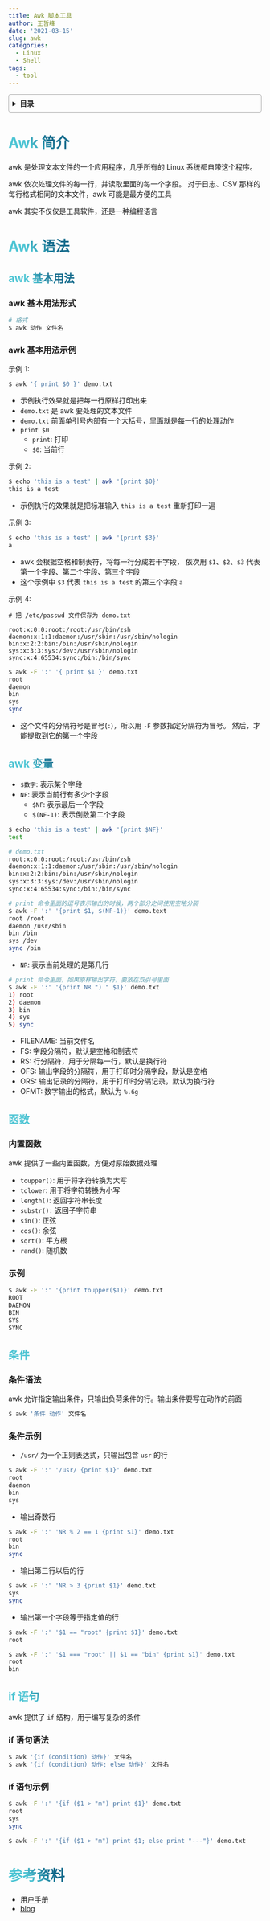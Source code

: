 ```yaml
---
title: Awk 脚本工具
author: 王哲峰
date: '2021-03-15'
slug: awk
categories:
  - Linux
  - Shell
tags:
  - tool
---
```


<style>
h1 {
  background-color: #2B90B6;
  background-image: linear-gradient(45deg, #4EC5D4 10%, #146b8c 20%);
  background-size: 100%;
  -webkit-background-clip: text;
  -moz-background-clip: text;
  -webkit-text-fill-color: transparent;
  -moz-text-fill-color: transparent;
}
h2 {
  background-color: #2B90B6;
  background-image: linear-gradient(45deg, #4EC5D4 10%, #146b8c 20%);
  background-size: 100%;
  -webkit-background-clip: text;
  -moz-background-clip: text;
  -webkit-text-fill-color: transparent;
  -moz-text-fill-color: transparent;
}

details {
    border: 1px solid #aaa;
    border-radius: 4px;
    padding: .5em .5em 0;
}

summary {
    font-weight: bold;
    margin: -.5em -.5em 0;
    padding: .5em;
}

details[open] {
    padding: .5em;
}

details[open] summary {
    border-bottom: 1px solid #aaa;
    margin-bottom: .5em;
}
img {
    pointer-events: none;
}
</style>


<details><summary>目录</summary><p>

- [Awk 简介](#awk-简介)
- [Awk 语法](#awk-语法)
  - [awk 基本用法](#awk-基本用法)
    - [awk 基本用法形式](#awk-基本用法形式)
    - [awk 基本用法示例](#awk-基本用法示例)
  - [awk 变量](#awk-变量)
  - [函数](#函数)
    - [内置函数](#内置函数)
    - [示例](#示例)
  - [条件](#条件)
    - [条件语法](#条件语法)
    - [条件示例](#条件示例)
  - [if 语句](#if-语句)
    - [if 语句语法](#if-语句语法)
    - [if 语句示例](#if-语句示例)
- [参考资料](#参考资料)
</p></details><p></p>

# Awk 简介

awk 是处理文本文件的一个应用程序，几乎所有的 Linux 系统都自带这个程序。

awk 依次处理文件的每一行，并读取里面的每一个字段。
对于日志、CSV 那样的每行格式相同的文本文件，awk 可能是最方便的工具

awk 其实不仅仅是工具软件，还是一种编程语言

# Awk 语法

## awk 基本用法

### awk 基本用法形式

```bash
# 格式
$ awk 动作 文件名
```

### awk 基本用法示例

示例 1:

```bash
$ awk '{ print $0 }' demo.txt
```

* 示例执行效果就是把每一行原样打印出来
* `demo.txt` 是 awk 要处理的文本文件
* `demo.txt` 前面单引号内部有一个大括号，里面就是每一行的处理动作
* `print $0`
    - `print`: 打印
    - `$0`: 当前行

示例 2:

```bash
$ echo 'this is a test' | awk '{print $0}'
this is a test
```

* 示例执行的效果就是把标准输入 `this is a test` 重新打印一遍

示例 3:

```bash
$ echo 'this is a test' | awk '{print $3}'
a
```

* awk 会根据空格和制表符，将每一行分成若干字段，
  依次用 `$1`、`$2`、`$3` 代表第一个字段、第二个字段、第三个字段
* 这个示例中 `$3` 代表 `this is a test` 的第三个字段 `a`

示例 4:

```
# 把 /etc/passwd 文件保存为 demo.txt

root:x:0:0:root:/root:/usr/bin/zsh
daemon:x:1:1:daemon:/usr/sbin:/usr/sbin/nologin
bin:x:2:2:bin:/bin:/usr/sbin/nologin
sys:x:3:3:sys:/dev:/usr/sbin/nologin
sync:x:4:65534:sync:/bin:/bin/sync
```

```bash
$ awk -F ':' '{ print $1 }' demo.txt
root
daemon
bin
sys
sync 
```

* 这个文件的分隔符号是冒号(`:`)，所以用 `-F` 参数指定分隔符为冒号。
  然后，才能提取到它的第一个字段

## awk 变量

* `$数字`: 表示某个字段
* `NF`: 表示当前行有多少个字段
    - `$NF`: 表示最后一个字段
    - `$(NF-1)`: 表示倒数第二个字段

```bash
$ echo 'this is a test' | awk '{print $NF}'
test
```

```bash
# demo.txt
root:x:0:0:root:/root:/usr/bin/zsh
daemon:x:1:1:daemon:/usr/sbin:/usr/sbin/nologin
bin:x:2:2:bin:/bin:/usr/sbin/nologin
sys:x:3:3:sys:/dev:/usr/sbin/nologin
sync:x:4:65534:sync:/bin:/bin/sync

# print 命令里面的逗号表示输出的时候，两个部分之间使用空格分隔
$ awk -F ':' '{print $1, $(NF-1)}' demo.text
root /root
daemon /usr/sbin
bin /bin
sys /dev
sync /bin
```

* `NR`: 表示当前处理的是第几行

```bash
# print 命令里面，如果原样输出字符，要放在双引号里面
$ awk -F ':' '{print NR ") " $1}' demo.txt
1) root
2) daemon
3) bin
4) sys
5) sync
```

* FILENAME: 当前文件名
* FS: 字段分隔符，默认是空格和制表符
* RS: 行分隔符，用于分隔每一行，默认是换行符
* OFS: 输出字段的分隔符，用于打印时分隔字段，默认是空格
* ORS: 输出记录的分隔符，用于打印时分隔记录，默认为换行符
* OFMT: 数字输出的格式，默认为 `%.6g`

## 函数

### 内置函数

awk 提供了一些内置函数，方便对原始数据处理

* `toupper()`: 用于将字符转换为大写
* `tolower`: 用于将字符转换为小写
* `length()`: 返回字符串长度
* `substr():` 返回子字符串
* `sin()`: 正弦
* `cos()`: 余弦
* `sqrt()`: 平方根
* `rand()`: 随机数

### 示例

```bash
$ awk -F ':' '{print toupper($1)}' demo.txt
ROOT
DAEMON
BIN
SYS
SYNC
```

## 条件

### 条件语法

awk 允许指定输出条件，只输出负荷条件的行。输出条件要写在动作的前面

```bash
$ awk '条件 动作' 文件名
```

### 条件示例

* `/usr/` 为一个正则表达式，只输出包含 `usr` 的行

```bash
$ awk -F ':' '/usr/ {print $1}' demo.txt
root
daemon
bin
sys
```

* 输出奇数行

```bash
$ awk -F ':' 'NR % 2 == 1 {print $1}' demo.txt
root
bin
sync
```

* 输出第三行以后的行

```bash
$ awk -F ':' 'NR > 3 {print $1}' demo.txt
sys
sync
```

* 输出第一个字段等于指定值的行

```bash
$ awk -F ':' '$1 == "root" {print $1}' demo.txt
root

$ awk -F ':' '$1 === "root" || $1 == "bin" {print $1}' demo.txt
root
bin
```

## if 语句

awk 提供了 `if` 结构，用于编写复杂的条件

### if 语句语法

```bash
$ awk '{if (condition) 动作}' 文件名
$ awk '{if (condition) 动作; else 动作}' 文件名
```

### if 语句示例

```bash
$ awk -F ':' '{if ($1 > "m") print $1}' demo.txt
root
sys
sync
```

```bash
$ awk -F ':' '{if ($1 > "m") print $1; else print "---"}' demo.txt
```

# 参考资料

- [用户手册](https://www.gnu.org/software/gawk/manual/html_node/index.html)
- [blog](https://www.ruanyifeng.com/blog/2018/11/awk.html)

